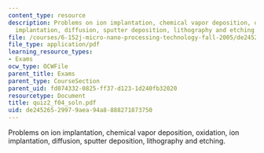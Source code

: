 ```yaml
---
content_type: resource
description: Problems on ion implantation, chemical vapor deposition, oxidation, ion
  implantation, diffusion, sputter deposition, lithography and etching.
file: /courses/6-152j-micro-nano-processing-technology-fall-2005/de24526529979aea94a8888271873750_quiz2_f04_soln.pdf
file_type: application/pdf
learning_resource_types:
- Exams
ocw_type: OCWFile
parent_title: Exams
parent_type: CourseSection
parent_uid: fd074332-0825-ff37-d123-1d240fb32020
resourcetype: Document
title: quiz2_f04_soln.pdf
uid: de245265-2997-9aea-94a8-888271873750
---
```

Problems on ion implantation, chemical vapor deposition, oxidation, ion implantation, diffusion, sputter deposition, lithography and etching.

